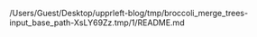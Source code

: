 /Users/Guest/Desktop/upprleft-blog/tmp/broccoli_merge_trees-input_base_path-XsLY69Zz.tmp/1/README.md